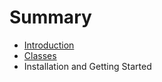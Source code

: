 # Summary

* [Introduction](README.md)
* [Classes](Classes/README.md)
* Installation and Getting Started

